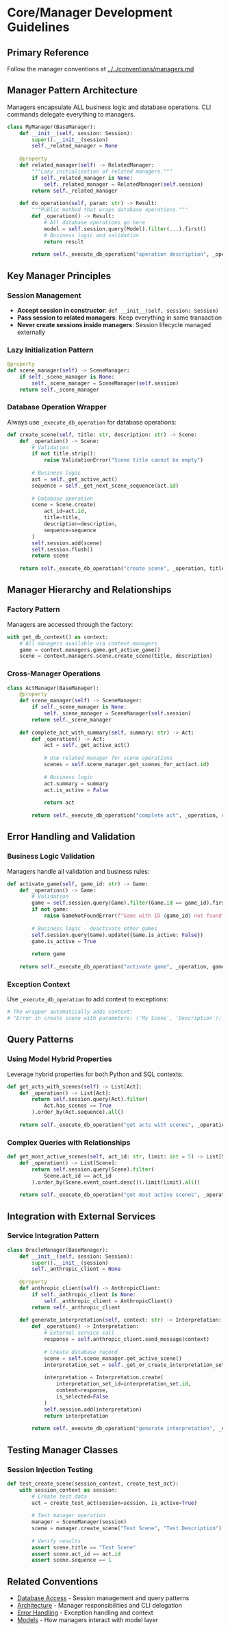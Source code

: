 # Core/Manager Development Guidelines

## Primary Reference
Follow the manager conventions at [../../conventions/managers.md](../../conventions/managers.md)

## Manager Pattern Architecture
Managers encapsulate ALL business logic and database operations. CLI commands delegate everything to managers.

```python
class MyManager(BaseManager):
    def __init__(self, session: Session):
        super().__init__(session)
        self._related_manager = None
    
    @property  
    def related_manager(self) -> RelatedManager:
        """Lazy initialization of related managers."""
        if self._related_manager is None:
            self._related_manager = RelatedManager(self.session)
        return self._related_manager
    
    def do_operation(self, param: str) -> Result:
        """Public method that wraps database operations."""
        def _operation() -> Result:
            # All database operations go here
            model = self.session.query(Model).filter(...).first()
            # Business logic and validation
            return result
        
        return self._execute_db_operation("operation description", _operation, param)
```

## Key Manager Principles

### Session Management
- **Accept session in constructor**: `def __init__(self, session: Session)`
- **Pass session to related managers**: Keep everything in same transaction
- **Never create sessions inside managers**: Session lifecycle managed externally

### Lazy Initialization Pattern
```python
@property
def scene_manager(self) -> SceneManager:
    if self._scene_manager is None:
        self._scene_manager = SceneManager(self.session)
    return self._scene_manager
```

### Database Operation Wrapper
Always use `_execute_db_operation` for database operations:
```python
def create_scene(self, title: str, description: str) -> Scene:
    def _operation() -> Scene:
        # Validation
        if not title.strip():
            raise ValidationError("Scene title cannot be empty")
            
        # Business logic
        act = self._get_active_act()
        sequence = self._get_next_scene_sequence(act.id)
        
        # Database operation
        scene = Scene.create(
            act_id=act.id,
            title=title,
            description=description,
            sequence=sequence
        )
        self.session.add(scene)
        self.session.flush()
        return scene
    
    return self._execute_db_operation("create scene", _operation, title, description)
```

## Manager Hierarchy and Relationships

### Factory Pattern
Managers are accessed through the factory:
```python
with get_db_context() as context:
    # All managers available via context.managers
    game = context.managers.game.get_active_game()
    scene = context.managers.scene.create_scene(title, description)
```

### Cross-Manager Operations
```python
class ActManager(BaseManager):
    @property
    def scene_manager(self) -> SceneManager:
        if self._scene_manager is None:
            self._scene_manager = SceneManager(self.session)
        return self._scene_manager
    
    def complete_act_with_summary(self, summary: str) -> Act:
        def _operation() -> Act:
            act = self._get_active_act()
            
            # Use related manager for scene operations
            scenes = self.scene_manager.get_scenes_for_act(act.id)
            
            # Business logic
            act.summary = summary
            act.is_active = False
            
            return act
        
        return self._execute_db_operation("complete act", _operation, summary)
```

## Error Handling and Validation

### Business Logic Validation
Managers handle all validation and business rules:
```python
def activate_game(self, game_id: str) -> Game:
    def _operation() -> Game:
        # Validation
        game = self.session.query(Game).filter(Game.id == game_id).first()
        if not game:
            raise GameNotFoundError(f"Game with ID {game_id} not found")
        
        # Business logic - deactivate other games
        self.session.query(Game).update({Game.is_active: False})
        game.is_active = True
        
        return game
    
    return self._execute_db_operation("activate game", _operation, game_id)
```

### Exception Context
Use `_execute_db_operation` to add context to exceptions:
```python
# The wrapper automatically adds context:
# "Error in create scene with parameters: ('My Scene', 'Description'): Original error message"
```

## Query Patterns

### Using Model Hybrid Properties
Leverage hybrid properties for both Python and SQL contexts:
```python
def get_acts_with_scenes(self) -> List[Act]:
    def _operation() -> List[Act]:
        return self.session.query(Act).filter(
            Act.has_scenes == True
        ).order_by(Act.sequence).all()
    
    return self._execute_db_operation("get acts with scenes", _operation)
```

### Complex Queries with Relationships
```python
def get_most_active_scenes(self, act_id: str, limit: int = 5) -> List[Scene]:
    def _operation() -> List[Scene]:
        return self.session.query(Scene).filter(
            Scene.act_id == act_id
        ).order_by(Scene.event_count.desc()).limit(limit).all()
    
    return self._execute_db_operation("get most active scenes", _operation, act_id, limit)
```

## Integration with External Services

### Service Integration Pattern
```python
class OracleManager(BaseManager):
    def __init__(self, session: Session):
        super().__init__(session)
        self._anthropic_client = None
    
    @property
    def anthropic_client(self) -> AnthropicClient:
        if self._anthropic_client is None:
            self._anthropic_client = AnthropicClient()
        return self._anthropic_client
    
    def generate_interpretation(self, context: str) -> Interpretation:
        def _operation() -> Interpretation:
            # External service call
            response = self.anthropic_client.send_message(context)
            
            # Create database record
            scene = self.scene_manager.get_active_scene()
            interpretation_set = self._get_or_create_interpretation_set(scene.id)
            
            interpretation = Interpretation.create(
                interpretation_set_id=interpretation_set.id,
                content=response,
                is_selected=False
            )
            self.session.add(interpretation)
            return interpretation
        
        return self._execute_db_operation("generate interpretation", _operation, context)
```

## Testing Manager Classes

### Session Injection Testing
```python
def test_create_scene(session_context, create_test_act):
    with session_context as session:
        # Create test data
        act = create_test_act(session=session, is_active=True)
        
        # Test manager operation
        manager = SceneManager(session)
        scene = manager.create_scene("Test Scene", "Test Description")
        
        # Verify results
        assert scene.title == "Test Scene"
        assert scene.act_id == act.id
        assert scene.sequence == 1
```

## Related Conventions
- [Database Access](../../conventions/database_access.md) - Session management and query patterns
- [Architecture](../../conventions/architecture.md) - Manager responsibilities and CLI delegation
- [Error Handling](../../conventions/error_handling.md) - Exception handling and context
- [Models](../../conventions/models.md) - How managers interact with model layer
